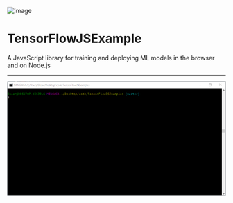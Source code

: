 ![image](https://user-images.githubusercontent.com/19554935/49843895-cd848e80-fd8e-11e8-932a-6d8ab5d30128.png)
# TensorFlowJSExample
A JavaScript library for training and deploying ML models in the browser and on Node.js
***
![Alt Text](https://github.com/ofuen/TensorFlowJSExample/blob/master/screenshots/2018-12-11_21-47-36.gif)

